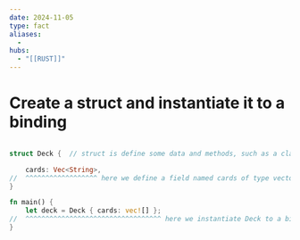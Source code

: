 ```yaml
---
date: 2024-11-05
type: fact
aliases:
  -
hubs:
  - "[[RUST]]"
---
```


# Create a struct and instantiate it to a binding

```rust

struct Deck {  // struct is define some data and methods, such as a class in other languages

    cards: Vec<String>,
//  ^^^^^^^^^^^^^^^^^^ here we define a field named cards of type vector of strings
}

fn main() {
    let deck = Deck { cards: vec![] };
//  ^^^^^^^^^^^^^^^^^^^^^^^^^^^^^^^^^^ here we instantiate Deck to a binding named deck with default value
}

```


